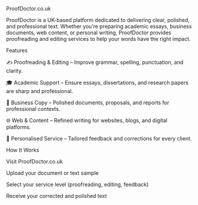 ProofDoctor.co.uk

ProofDoctor is a UK-based platform dedicated to delivering clear, polished, and professional text. Whether you’re preparing academic essays, business documents, web content, or personal writing, ProofDoctor provides proofreading and editing services to help your words have the right impact.

Features

✍️ Proofreading & Editing – Improve grammar, spelling, punctuation, and clarity.

🎓 Academic Support – Ensure essays, dissertations, and research papers are sharp and professional.

💼 Business Copy – Polished documents, proposals, and reports for professional contexts.

🌐 Web & Content – Refined writing for websites, blogs, and digital platforms.

🤝 Personalised Service – Tailored feedback and corrections for every client.

How It Works

Visit ProofDoctor.co.uk

Upload your document or text sample

Select your service level (proofreading, editing, feedback)

Receive your corrected and polished text
